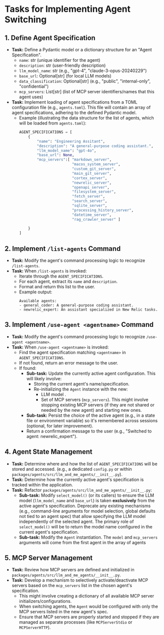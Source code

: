 # Tasks for Implementing Agent Switching

## 1. Define Agent Specification
- **Task:** Define a Pydantic model or a dictionary structure for an "Agent Specification".
  - `name`: str (unique identifier for the agent)
  - `description`: str (user-friendly description)
  - `llm_model_name`: str (e.g., "gpt-4", "claude-3-opus-20240229")
  - `base_url`: Optional[str] (for local LLM models)
  - `data_classification`: Optional[str] (e.g., "public", "internal-only", "confidential")
  - `mcp_servers`: List[str] (list of MCP server identifiers/names that this agent uses)
- **Task:** Implement loading of agent specifications from a TOML configuration file (e.g., `agents.toml`). This file will contain an array of agent specifications, adhering to the defined Pydantic model.
  - Example (illustrating the data structure for the list of agents, which will be loaded from `agents.toml`):
    ```python
    AGENT_SPECIFICATIONS = [
        {
            "name": "Engineering Assitant",
            "description": "A general-purpose coding assistant.",
            "llm_model_name": "gpt-4o",
            "base_url": None,
            "mcp_servers":[ "markdown_server",
                            "macos_system_server",
                            "custom_git_server",
                            "main_git_server",
                            "cortex_server",
                            "newrelic_server",
                            "openapi_server",
                            "filesystem_server",
                            "fetch_server",
                            "search_server",
                            "sqlite_server",
                            "processing_history_server",
                            "datetime_server",
                            "rag_crawler_server" ]
 
        }
    ]
    ```

## 2. Implement `/list-agents` Command
- **Task:** Modify the agent's command processing logic to recognize `/list-agents`.
- **Task:** When `/list-agents` is invoked:
    - Iterate through the `AGENT_SPECIFICATIONS`.
    - For each agent, extract its `name` and `description`.
    - Format and return this list to the user.
    - Example output:
      ```
      Available agents:
      - general_coder: A general-purpose coding assistant.
      - newrelic_expert: An assistant specialized in New Relic tasks.
      ```

## 3. Implement `/use-agent <agentname>` Command
- **Task:** Modify the agent's command processing logic to recognize `/use-agent <agentname>`.
- **Task:** When `/use-agent <agentname>` is invoked:
    - Find the agent specification matching `<agentname>` in `AGENT_SPECIFICATIONS`.
    - If not found, return an error message to the user.
    - If found:
        - **Sub-task:** Update the currently active agent configuration. This will likely involve:
            - Storing the current agent's name/specification.
            - Re-initializing the `Agent` instance  with the new:
                - LLM model .
                - Set of MCP servers (`mcp_servers`). This might involve stopping existing MCP servers (if they are not shared or needed by the new agent) and starting new ones.
        - **Sub-task:** Persist the choice of the active agent (e.g., in a state file or environment variable) so it's remembered across sessions (optional, for later improvement).
        - Return a confirmation message to the user (e.g., "Switched to agent: newrelic_expert").

## 4. Agent State Management
- **Task:** Determine where and how the list of `AGENT_SPECIFICATIONS` will be stored and accessed. (e.g., a dedicated `config.py` or within `packages/agents/src/llm_and_me_agents/__init__.py`).
- **Task:** Determine how the currently active agent's specification is tracked within the application.
- **Task:** Refactor `packages/agents/src/llm_and_me_agents/__init__.py`:
    - **Sub-task:** Modify `select_model()` (or its callers) to ensure the LLM model (`llm_model_name` and `base_url`) is taken **exclusively** from the active agent's specification. Deprecate any existing mechanisms (e.g., command-line arguments for model selection, global defaults not tied to an agent spec) that allow specifying the LLM model independently of the selected agent. The primary role of `select_model()` will be to return the model name configured in the current agent's specification.
    - **Sub-task:** Modify the `Agent` instantiation. The `model` and `mcp_servers` arguments will come from the first agent in the array of agents 

## 5. MCP Server Management
- **Task:** Review how MCP servers are defined and initialized in `packages/agents/src/llm_and_me_agents/__init__.py`.
- **Task:** Develop a mechanism to selectively activate/deactivate MCP servers based on the `mcp_servers` list in the chosen agent's specification.
    - This might involve creating a dictionary of all available MCP server initializers/configurations.
    - When switching agents, the `Agent` would be configured with only the MCP servers listed in the new agent's spec.
    - Ensure that MCP servers are properly started and stopped if they are managed as separate processes (like `MCPServerStdio` or `MCPServerHTTP`).


